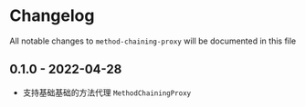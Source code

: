 # Changelog

All notable changes to `method-chaining-proxy` will be documented in this file

## 0.1.0 - 2022-04-28

- 支持基础基础的方法代理 `MethodChainingProxy` 
